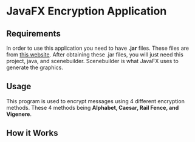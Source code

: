 # JavaFX Encryption Application

## Requirements
In order to use this application you need to have **.jar** files. These files are from [this website](https://gluonhq.com/products/javafx/). After obtaining these .jar files, you will just need this project, java, and scenebuilder. Scenebuilder is what JavaFX uses to generate the graphics.

## Usage
This program is used to encrypt messages using 4 different encryption methods. These 4 methods being **Alphabet, Caesar, Rail Fence, and Vigenere**. 

## How it Works
